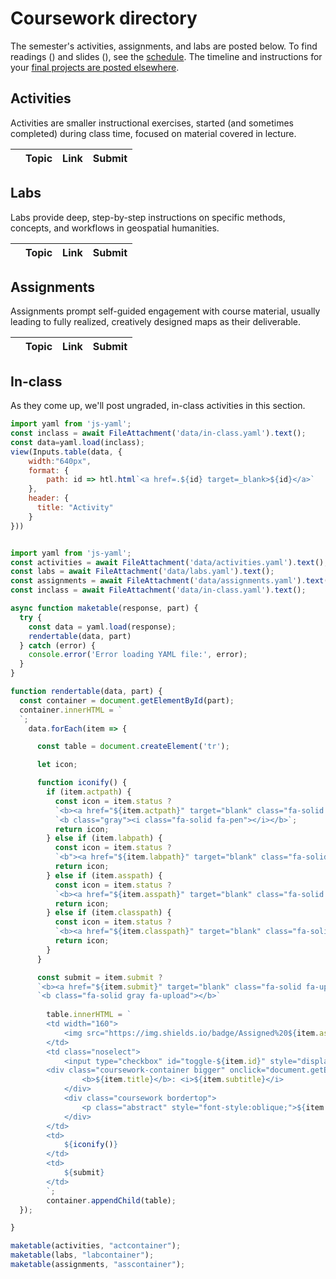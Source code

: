 <head>
    <script src="https://kit.fontawesome.com/cd46d92837.js" crossorigin="anonymous"></script>
</head>

# Coursework directory

The semester's activities, assignments, and labs are posted below. To find readings (<span class="fa-solid fa-book smaller"></span>) and slides (<span class="fa-solid fa-person-chalkboard smaller"></span>), see the [schedule](schedule). The timeline and instructions for your [final projects are posted elsewhere](final).

## Activities

Activities are smaller instructional exercises, started (and sometimes completed) during class time, focused on material covered in lecture.


<div class="headless">
<table>
    <thead>
        <tr>
            <th></th>
            <th>Topic</th>
            <th>Link</th>
            <th>Submit</th>
        </tr>
    </thead>
    <tbody id="actcontainer">
    </tbody>
</table>
</div>

## Labs

Labs provide deep, step-by-step instructions on specific methods, concepts, and workflows in geospatial humanities.

<div class="headless">
<table>
    <thead>
        <tr>
            <th></th>
            <th>Topic</th>
            <th>Link</th>
            <th>Submit</th>
        </tr>
    </thead>
    <tbody id="labcontainer">
    </tbody>
</table>
</div>

## Assignments

Assignments prompt self-guided engagement with course material, usually leading to fully realized, creatively designed maps as their deliverable.


<div class="headless">
<table>
    <thead>
        <tr>
            <th></th>
            <th>Topic</th>
            <th>Link</th>
            <th>Submit</th>
        </tr>
    </thead>
    <tbody id="asscontainer">
    </tbody>
</table>
</div>

## In-class

As they come up, we'll post ungraded, in-class activities in this section.

<div class="headless">

```js
import yaml from 'js-yaml';
const inclass = await FileAttachment('data/in-class.yaml').text();
const data=yaml.load(inclass);
view(Inputs.table(data, {
    width:"640px",
    format: {
        path: id => htl.html`<a href=.${id} target=_blank>${id}</a>`
    },
    header: {
      title: "Activity"
    }
}))
```

</div>

```js

import yaml from 'js-yaml';
const activities = await FileAttachment('data/activities.yaml').text();
const labs = await FileAttachment('data/labs.yaml').text();
const assignments = await FileAttachment('data/assignments.yaml').text();
const inclass = await FileAttachment('data/in-class.yaml').text();

async function maketable(response, part) {
  try {
    const data = yaml.load(response);
    rendertable(data, part)
  } catch (error) {
    console.error('Error loading YAML file:', error);
  }
}

function rendertable(data, part) {
  const container = document.getElementById(part);
  container.innerHTML = `
  `;
    data.forEach(item => {

      const table = document.createElement('tr');

      let icon;

      function iconify() {
        if (item.actpath) {
          const icon = item.status ?
          `<b><a href="${item.actpath}" target="blank" class="fa-solid fa-pen icon"></a></b>` :
          `<b class="gray"><i class="fa-solid fa-pen"></i></b>`;
          return icon;
        } else if (item.labpath) {
          const icon = item.status ?
          `<b"><a href="${item.labpath}" target="blank" class="fa-solid fa-computer icon"></a></b>` : `<b class="gray"><i class="fa-solid fa-computer"></i></b>`;
          return icon;
        } else if (item.asspath) {
          const icon = item.status ?
          `<b><a href="${item.asspath}" target="blank" class="fa-solid fa-compass-drafting icon"></a></b>`: `<b class="gray"><i class="fa-solid fa-compass-drafting"></i></b>`;
          return icon;
        } else if (item.classpath) {
          const icon = item.status ?
          `<b><a href="${item.classpath}" target="blank" class="fa-solid fa-scroll icon"></a></b>` : `<b class="gray"><i class="fa-solid fa-scroll"></i></b>`;
          return icon;
        }
      }

      const submit = item.submit ?
      `<b><a href="${item.submit}" target="blank" class="fa-solid fa-upload icon"></a></b>` :
      `<b class="fa-solid gray fa-upload"></b>`
        
        table.innerHTML = `
        <td width="160">
            <img src="https://img.shields.io/badge/Assigned%20${item.assigned}-Due%20${item.due}-C552B5?labelColor=101656" width="160";>
        </td>
        <td class="noselect">
            <input type="checkbox" id="toggle-${item.id}" style="display: none;">
        <div class="coursework-container bigger" onclick="document.getElementById('toggle-${item.id}').click();">
                <b>${item.title}</b>: <i>${item.subtitle}</i>
            </div>
            <div class="coursework bordertop">
                <p class="abstract" style="font-style:oblique;">${item.description}</p>
            </div>
        </td>
        <td>
            ${iconify()}
        </td>
        <td>
            ${submit}
        </td>
        `;
        container.appendChild(table);
  });

}

maketable(activities, "actcontainer");
maketable(labs, "labcontainer");
maketable(assignments, "asscontainer");

```

<body>